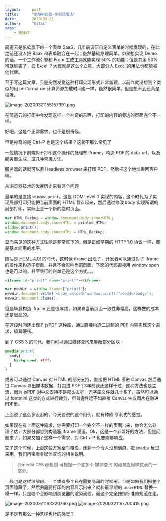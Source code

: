 ```yaml
---
layout:     post
title:      "前端中的欧·亨利式笔法"
date:       2020-03-21
author:     "Gitai"
tags:
	- 骚操作
---
```


简道云是帆软旗下的一个表单 SaaS，几年前调研自定义表单的时候发现的，在此之前还没人把 BaaS 和表单融合在一起；虽然基础原理简单，如果想实现 Demo 的话，一个工作流引擎和 From 生成工具就能实现 50% 的功能；但是其余 50% 可就厉害了，云 Excel ？大概就是这么个立意，大部分人 Excel 的用法也都能被他代替。

至于写这篇文章，只是突然发觉这种打印实现形式非常新颖，以前咋就没想到？类似的用 performance 计算资源加载时间也一样，虽然很简单，但是想不到还真是垃圾。

![image-20200321155157391.png](https://i.loli.net/2020/03/21/pimuSoFbBqLyteA.png)

<!-- more -->


在简道云的打印中会发现这样一个神奇的东西，打印的内容的旁边的页面完全不一样。

好吧，这是个正常需求，也不是很奇怪。

但是神奇的是 Ctrl+P 也是这个结果？这就不那么常见了

一般情况下前端对于打印这个操作的处理有 iframe，构造 PDF 的 data-url，以及服务器生成，这几种常见方法。

服务器的话就可以用 Headless browser 来打印 PDF，然后把这个地址丢回客户端。

从浏览器技术的发展历史来看这个问题

最早的是直接 `window.print`，这是 DOM Level 0 实现的内容，这个时代为了实现局部打印只能把当前页面的 HTML 暂存起来，然后通过修改 body 实现所谓的局部打印，实际上是一个新的临时页面。

```js
var HTML_Backup = window.document.body.innerHTML;
window.document.body.innerHTML = printed_HTML;
window.print();
window.document.body.innerHTML = HTML_Backup;
```

显而易见的这种方式性能是非常底下的，但是正如早期的 HTTP 1.0 协议一样，都是基本能用的水平。

随后是 [HTML 4.01](https://www.w3.org/TR/html401/present/frames.html#h-16.5) 的时代，这时候 iframe 出现了，开发者可以通过对子 iframe 的操作来构造子页面，并且不会影响当前页面。下面的代码直接用 window.open 也是可以的，甚至银行的账单还是这个方式。。。

```html
<iframe id="printf" name="printf"></iframe>
```

```js
var newWin = window.frames["printf"];
newWin.document.write('<body onload="window.print()">dddd</body>');
newWin.document.close();
```

但是毕竟构造 iframe 还是很麻烦，如果和当前页面一致性非常高，这样做的成本还是很高的。

在这段时间还出现了 jsPDF 这种库，通过直接构造二进制的 PDF 内容实现这个需求，极其硬核。

到了 CSS 3 的时代，我们可以通过媒体查询来屏蔽部分区块

```css
@media print{
  body{
    background: #fff;
  }
}
```

或者可以通过 Canvas 对 HTML 的部分支持，直接把 HTML 丢进 Canvas 然后通过 Canvas 导出媒体数据，打包进 PDF？3年前我还这样干过，这种方法也是主流，因为 jsPDF 对中文支持不是那么友好，光字库文件就几十兆了，虽然可以通过 fontmini 这类的方式进行裁剪，但普适性远不如直接 Canvas 生成图片在融进 PDF里。

上面说了这么多没用的，今天要说的这个用例，就有种欧·亨利式的感觉。

如果现在有上面这种需求，你需要打印一个完全不一样的页面出来，你会怎么处理？估计大部分都想到构造塞 iframe 里面。Ok，这是一个非常好的方法，但是问题来了，如果又加了这样一个需求，对 Ctrl + P 也要能够响应。

完了这个时候，上面这些方案全军覆没，还剩一个令人没想到的，把 `@media` 反过来用，我们再来看看媒体查询的相关说明。

>  @media CSS @规则 可根据一个或多个 媒体查询 的结果应用样式表的一部分。

一般也是这样理解的，一个或者多个只在需要隐藏的时候用。但是如果我们把整个页面隐藏了，然后把需要打印的内容显示出来？就和最早期的 `innerHTML` 替换一模一样，只是哪个会影响到浏览器的渲染流程，而这个完全按照标准的规范在走。

![image-20200321163320760.png](https://i.loli.net/2020/03/21/FjHcynwuVzUq8X5.png)
![image-20200321163700415.png](https://i.loli.net/2020/03/21/s2vYtHJE1x5XpRT.png)

是不是有那么一种这样也行的感觉？